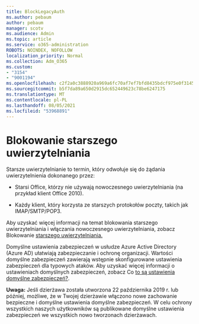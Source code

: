```yaml
---
title: BlockLegacyAuth
ms.author: pebaum
author: pebaum
manager: scotv
ms.audience: Admin
ms.topic: article
ms.service: o365-administration
ROBOTS: NOINDEX, NOFOLLOW
localization_priority: Normal
ms.collection: Adm_O365
ms.custom:
- "3154"
- "9001194"
ms.openlocfilehash: c2f2a0c3888920a969a6fc70af7ef7bfd8435bdcf975e0f31452b5da85e3a208
ms.sourcegitcommit: b5f7da89a650d2915dc652449623c78be6247175
ms.translationtype: MT
ms.contentlocale: pl-PL
ms.lasthandoff: 08/05/2021
ms.locfileid: "53968891"
---
```

# <a name="blocking-legacy-authentication"></a>Blokowanie starszego uwierzytelniania

Starsze uwierzytelnianie to termin, który odwołuje się do żądania uwierzytelnienia dokonanego przez:

- Starsi Office, którzy nie używają nowoczesnego uwierzytelniania (na przykład klient Office 2010).

- Każdy klient, który korzysta ze starszych protokołów poczty, takich jak IMAP/SMTP/POP3.

Aby uzyskać więcej informacji na temat blokowania starszego uwierzytelniania i włączania nowoczesnego uwierzytelniania, zobacz Blokowanie [starszego uwierzytelniania.](https://docs.microsoft.com/azure/active-directory/conditional-access/concept-conditional-access-block-legacy-authentication)

Domyślne ustawienia zabezpieczeń w usłudze Azure Active Directory (Azure AD) ułatwiają zabezpieczanie i ochronę organizacji. Wartości domyślne zabezpieczeń zawierają wstępnie skonfigurowane ustawienia zabezpieczeń dla typowych ataków.
Aby uzyskać więcej informacji o ustawieniach domyślnych zabezpieczeń, zobacz Co [to są ustawienia domyślne zabezpieczeń?](https://docs.microsoft.com/azure/active-directory/fundamentals/concept-fundamentals-security-defaults). 

**Uwaga:** Jeśli dzierżawa została utworzona 22 października 2019 r. lub później, możliwe, że w Twojej dzierżawie włączono nowe zachowanie bezpieczne i domyślne ustawienia domyślne zabezpieczeń.  W celu ochrony wszystkich naszych użytkowników są publikowane domyślne ustawienia zabezpieczeń we wszystkich nowo tworzonach dzierżawach.
